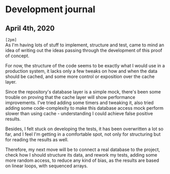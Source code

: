# Development journal

## April 4th, 2020

`[2pm]`  
As I'm having lots of stuff to implement, structure and test, came to mind an idea of writing out the ideas passing through the development of this proof of concept.

For now, the structure of the code seems to be exactly what I would use in a production system, it lacks only a few tweaks on how and when the data should be cached, and some more control or exposition over the cache layer.

Since the repository's database layer is a simple mock, there's been some trouble on proving that the cache layer will show performance improvements. I've tried adding some timers and tweaking it, also tried adding some code-complexity to make this database access mock perform slower than using cache - understanding I could achieve false positive results.

Besides, I felt stuck on developing the tests, it has been overwritten a lot so far, and I feel I'm getting in a comfortable spot, not only for structuring but for reading the results as well.

Therefore, my next move will be to connect a real database to the project, check how I should structure its data, and rework my tests, adding some more random access, to reduce any kind of bias, as the results are based on linear loops, with sequenced arrays. 